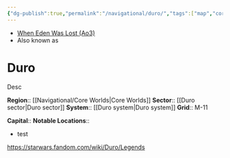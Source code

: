 ```yaml
---
{"dg-publish":true,"permalink":"/navigational/duro/","tags":["map","core","retraining","planet","unfinished"]}
---
```


- [When Eden Was Lost (Ao3)](https://archiveofourown.org/works/19334440/chapters/45992584)
- Also known as 
# Duro
Desc

**Region**::  [[Navigational/Core Worlds\|Core Worlds]]
**Sector**::  [[Duro sector\|Duro sector]]
**System**::  [[Duro system\|Duro system]]
**Grid**::  M-11

**Capital**::
**Notable Locations**::
- test

https://starwars.fandom.com/wiki/Duro/Legends
